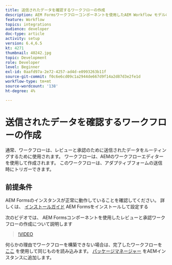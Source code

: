 ```yaml
---
title: 送信されたデータを確認するワークフローの作成
description: AEM Formsワークフローコンポーネントを使用したAEM Workflow モデルの作成で、送信されたデータを確認します。
feature: Workflow
topics: integrations
audience: developer
doc-type: article
activity: setup
version: 6.4,6.5
kt: 4271
thumbnail: 40242.jpg
topic: Development
role: Developer
level: Beginner
exl-id: 0aafd97a-2e72-4257-ad4d-e0993263b11f
source-git-commit: f0c6e6cd09c1a2944de667d9f14a2d87d3e2fe1d
workflow-type: tm+mt
source-wordcount: '138'
ht-degree: 4%

---
```


# 送信されたデータを確認するワークフローの作成

通常、ワークフローは、レビューと承認のために送信されたデータをルーティングするために使用されます。 ワークフローは、AEMのワークフローエディターを使用して作成されます。 このワークフローは、アダプティブフォームの送信時にトリガーできます。

## 前提条件

AEM Formsのインスタンスが正常に動作していることを確認してください。 詳しくは、 [インストールガイド](https://experienceleague.adobe.com/docs/experience-manager-65/forms/install-aem-forms/osgi-installation/installing-configuring-aem-forms-osgi.html) AEM Formsをインストールして設定する

次のビデオでは、 AEM Formsコンポーネントを使用したレビューと承認ワークフローの作成について説明します
>[!VIDEO](https://video.tv.adobe.com/v/40242/?quality=9&learn=on)


何らかの理由でワークフローを構築できない場合は、完了したワークフローを [ここ](assets/review-submitted-data-workflow.zip) を使用して同じものを読み込みます。 [パッケージマネージャー](http://localhost:4502/crx/packmgr/index.jsp) をAEMインスタンスに追加します。
